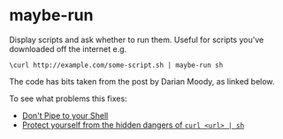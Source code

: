 # maybe-run

Display scripts and ask whether to run them.
Useful for scripts you've downloaded off the internet e.g.

    \curl http://example.com/some-script.sh | maybe-run sh

The code has bits taken from the post by Darian Moody, as linked below.

To see what problems this fixes:

* [Don't Pipe to your Shell](http://www.seancassidy.me/dont-pipe-to-your-shell.html)
* [Protect yourself from the hidden dangers of `curl <url> | sh`](http://www.djm.org.uk/protect-yourself-from-non-obvious-dangers-curl-url-pipe-sh/)
